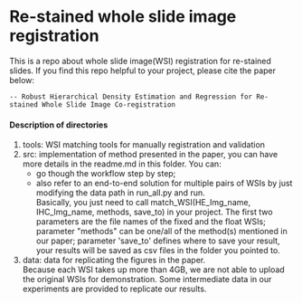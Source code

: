 # Re-stained whole slide image registration

This is a repo about whole slide image(WSI) registration for re-stained slides.
If you find this repo helpful to your project, please cite the paper below:

    -- Robust Hierarchical Density Estimation and Regression for Re-stained Whole Slide Image Co-registration

#### Description of directories  
1. tools: WSI matching tools for manually registration and validation   
2. src: implementation of method presented in the paper, you can have more details in the readme.md in this folder. You can:  
    * go though the workflow step by step;   
    * also refer to an end-to-end solution for multiple pairs of WSIs by just modifying the data path in run_all.py and run.  
    Basically, you just need to call match_WSI(HE_Img_name, IHC_Img_name, methods, save_to) in your project. The first
     two parameters are the file names of the fixed and the float WSIs; parameter "methods" can be one/all of the method(s) mentioned in
     our paper; parameter 'save_to' defines where to save your result, your results will be saved as csv files in the folder you pointed to.   
3. data: data for replicating the figures in the paper.   
    Because each WSI takes up more than 4GB, we are not able to upload the original WSIs for demonstration. Some intermediate data in our experiments are provided to replicate our results.






